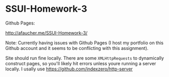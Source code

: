 # SSUI-Homework-3

Github Pages:

http://afaucher.me/SSUI-Homework-3/

Note: Currently having issues with Github Pages (I host my portfolio on this Github account and it seems to be conflicting with this assignment).

Site should run fine locally. There are some `XMLHttpRequests` to dynamically construct pages, so you'll likely hit errors unless youre running a server locally. I usally use https://github.com/indexzero/http-server
